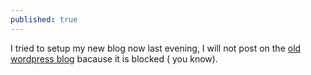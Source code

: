 ```yaml
---
published: true
---
```


I tried to setup my new blog now last evening, I will not post on the [old wordpress blog](http://hwdong.wordpress.com) bacause it is blocked ( you know).